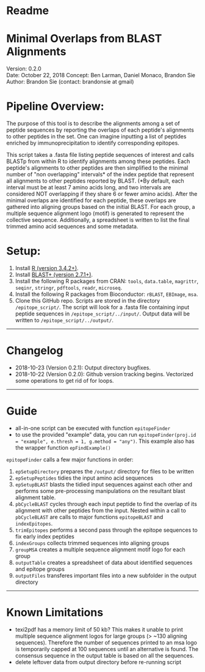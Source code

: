 # Readme 
# Minimal Overlaps from BLAST Alignments 
Version: 0.2.0  
Date: October 22, 2018 
Concept: Ben Larman, Daniel Monaco, Brandon Sie  
Author: Brandon Sie  (contact: brandonsie at gmail)  

# Pipeline Overview: 
The purpose of this tool is to describe the alignments among a set of peptide sequences by reporting the overlaps of each peptide's alignments to other peptides in the set. One can imagine inputting a list of peptides enriched by immunoprecipitation to identify corresponding epitopes. 

This script takes a .fasta file listing peptide sequences of interest and calls BLASTp from within R to identify alignments among these peptides. Each peptide's alignments to other peptides are then simplified to the minimal number of "non overlapping" intervals* of the index peptide that represent all alignments to other peptides reported by BLAST. (*By default, each interval must be at least 7 amino acids long, and two intervals are considered NOT overlapping if they share 6 or fewer amino acids). After the minimal overlaps are identified for each peptide, these overlaps are gathered into aligning groups based on the initial BLAST. For each group, a multiple sequence alignment logo (motif) is generated to represent the collective sequence. Additionally, a spreadsheet is written to list the final trimmed amino acid sequences and some metadata. 

# Setup:
1. Install [R (version 3.4.2+)](goo.gl/3P2DSf).  
2. Install [BLAST+ (version 2.7.1+)](goo.gl/qWq3De).
3. Install the following R packages from CRAN: `tools`, `data.table`, `magrittr`, `seqinr`, `stringr`, `pdftools`, `readr`, `microseq`.  
4. Install the following R packages from Bioconductor: `rBLAST`, `EBImage`, `msa`.  
5. Clone this GitHub repo. Scripts are stored in the directory `/epitope_script/`. The script will look for a .fasta file containing input peptide sequences in `/epitope_script/../input/`. Output data will be written to `/epitope_script/../output/`.


----------------------------------------------------------------------
# Changelog
* 2018-10-23 (Version 0.2.1): Output directory bugfixes.
* 2018-10-22 (Version 0.2.0): Github version tracking begins. Vectorized some operations to get rid of for loops.

----------------------------------------------------------------------
# Guide


* all-in-one script can be executed with function `epitopeFinder`
* to use the provided "example" data, you can run `epitopeFinder(proj.id = "example", e.thresh = 1, g.method = "any")`. This example also has the wrapper function `epFindExample()`

`epitopeFinder` calls a few major functions in order:
1. `epSetupDirectory` prepares the `/output/` directory for files to be written
2. `epSetupPeptides` tidies the input amino acid sequences
3. `epSetupBLAST` blasts the tidied input sequences against each other and performs some pre-processing manipulations on the resultant blast alignment table.
4. `pbCycleBLAST` cycles through each input peptide to find the overlap of its alignment with other peptides from the input. Nested within a call to `pbCycleBLAST` are calls to major functions `epitopeBLAST` and `indexEpitopes`.
5. `trimEpitopes` performs a second pass through the epitope sequences to fix early index peptides
6. `indexGroups` collects trimmed sequences into aligning groups
7. `groupMSA` creates a multiple sequence alignment motif logo for each group
8. `outputTable` creates a spreadsheet of data about identified sequences and epitope groups
9. `outputFiles` transferes important files into a new subfolder in the output directory


----------------------------------------------------------------------
# Known Limitations
* texi2pdf has a memory limit of 50 kb? This makes it unable to print multiple sequence alignment logos for large groups (> ~130 aligning sequences). Therefore the number of sequences printed to an msa logo is temporarily capped at 100 sequences until an alternative is found. The consensus sequence in the output table is based on all the sequences.
* delete leftover data from output directory before re-running script
